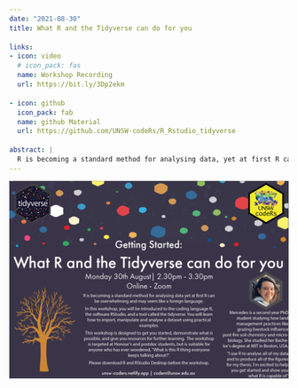 ```yaml
---
date: "2021-08-30"
title: What R and the Tidyverse can do for you

links:
- icon: video
  # icon_pack: fas
  name: Workshop Recording 
  url: https://bit.ly/3Dp2ekm
  
- icon: github
  icon_pack: fab
  name: github Material
  url: https://github.com/UNSW-codeRs/R_Rstudio_tidyverse
  
abstract: |
  R is becoming a standard method for analysing data, yet at first R can be overwhelming and may seem like a foreign language. In this workshop, you will be introduced to the coding language R, the software RStudio, and a tool called tidyverse.
---
```

<img src="getting_started.png" width=1450 style = "margin-left: 0px; margin-right: 0px; float:right;" >







